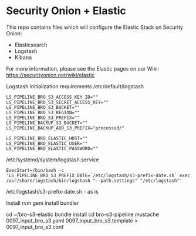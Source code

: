 # Security Onion + Elastic
This repo contains files which will configure the Elastic Stack on Security Onion:
* Elasticsearch
* Logstash
* Kibana

For more information, please see the Elastic pages on our Wiki:
https://securityonion.net/wiki/elastic


Logstash initialization requirements
/etc/default/logstash

```shell
LS_PIPELINE_BRO_S3_ACCESS_KEY_ID=""
LS_PIPELINE_BRO_S3_SECRET_ACCESS_KEY=""
LS_PIPELINE_BRO_S3_BUCKET=""
LS_PIPELINE_BRO_S3_REGION=""
LS_PIPELINE_BRO_S3_PREFIX=""
LS_PIPELINE_BACKUP_S3_BUCKET=""
LS_PIPELINE_BACKUP_ADD_S3_PREFIX="processed/"

LS_PIPELINE_BRO_ELASTIC_HOST=""
LS_PIPELINE_BRO_ELASTIC_USER=""
LS_PIPELINE_BRO_ELASTIC_PASSWORD=""
```

/etc/systemd/system/logstash.service
```shell
ExecStart=/bin/bash -c 'LS_PIPELINE_BRO_S3_PREFIX_DATE=`/etc/logstash/s3-prefix-date.sh` exec /usr/share/logstash/bin/logstash "--path.settings" "/etc/logstash"'
```

/etc/logstash/s3-prefix-date.sh - as is


Install rvm
gem install bundler

cd ~/bro-s3-elastic
bundle install
cd bro-s3-pipeline
mustache 0097_input_bro_s3.yaml 0097_input_bro_s3.template > 0097_input_bro_s3.conf

